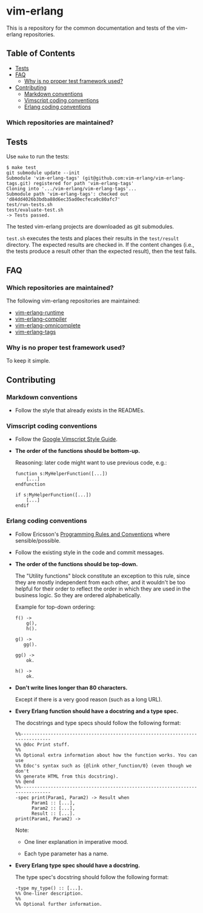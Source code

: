 # vim-erlang

This is a repository for the common documentation and tests of the vim-erlang
repositories.

## Table of Contents

* [Tests](#tests)
* [FAQ](#faq)
    * [Why is no proper test framework used?](#Why-is-no-proper-test-framework-used)
* [Contributing](#contributing)
    * [Markdown conventions](#markdown-conventions)
    * [Vimscript coding conventions](#vimscript-coding-conventions)
    * [Erlang coding conventions](#erlang-coding-conventions)

### Which repositories are maintained?

## Tests

Use `make` to run the tests:

```
$ make test
git submodule update --init
Submodule 'vim-erlang-tags' (git@github.com:vim-erlang/vim-erlang-tags.git) registered for path 'vim-erlang-tags'
Cloning into '.../vim-erlang/vim-erlang-tags'...
Submodule path 'vim-erlang-tags': checked out 'd84dd4026b3bdba88d6ec35ad0ecfeca9c80afc7'
test/run-tests.sh
test/evaluate-test.sh
-> Tests passed.
```

The tested vim-erlang projects are downloaded as git submodules.

`test.sh` executes the tests and places their results in the `test/result`
directory. The expected results are checked in. If the content changes (i.e.,
the tests produce a result other than the expected result), then the test fails.

## FAQ

### Which repositories are maintained?

The following vim-erlang repositories are maintained:

- [vim-erlang-runtime](https://github.com/vim-erlang/vim-erlang-runtime)
- [vim-erlang-compiler](https://github.com/vim-erlang/vim-erlang-compiler)
- [vim-erlang-omnicomplete](https://github.com/vim-erlang/vim-erlang-omnicomplete)
- [vim-erlang-tags](https://github.com/vim-erlang/vim-erlang-tags)


### Why is no proper test framework used?

To keep it simple.

## Contributing

### Markdown conventions

*   Follow the style that already exists in the READMEs.

### Vimscript coding conventions

*   Follow the [Google Vimscript Style Guide][google-vimscript].

*   **The order of the functions should be bottom-up.**

    Reasoning: later code might want to use previous code, e.g.:

    ```
    function s:MyHelperFunction([...])
        [...]
    endfunction

    if s:MyHelperFunction([...])
        [...]
    endif
    ```

### Erlang coding conventions

*   Follow Ericsson's [Programming Rules and Conventions][ericsson-erlang] where
    sensible/possible.

*   Follow the existing style in the code and commit messages.

*   **The order of the functions should be top-down.**

    The "Utility functions" block constitute an exception to this rule, since
    they are mostly independent from each other, and it wouldn't be too helpful
    for their order to reflect the order in which they are used in the business
    logic. So they are ordered alphabetically.

    Example for top-down ordering:

    ```
    f() ->
        g(),
        h().

    g() ->
       gg().

    gg() ->
        ok.

    h() ->
        ok.
    ```

*   **Don't write lines longer than 80 characters.**

    Except if there is a very good reason (such as a long URL).

*   **Every Erlang function should have a docstring and a type spec.**

    The docstrings and type specs should follow the following format:

    ```
    %%------------------------------------------------------------------------------
    %% @doc Print stuff.
    %%
    %% Optional extra information about how the function works. You can use
    %% Edoc's syntax such as {@link other_function/0} (even though we don't
    %% generate HTML from this docstring).
    %% @end
    %%------------------------------------------------------------------------------
    -spec print(Param1, Param2) -> Result when
          Param1 :: [...],
          Param2 :: [...],
          Result :: [...].
    print(Param1, Param2) ->
    ```

    Note:

    -   One liner explanation in imperative mood.

    -   Each type parameter has a name.

*   **Every Erlang type spec should have a docstring.**

    The type spec's docstring should follow the following format:

    ```
    -type my_type() :: [...].
    %% One-liner description.
    %%
    %% Optional further information.
    ```

[google-vimscript]: https://google.github.io/styleguide/vimscriptguide.xml
[ericsson-erlang]: http://www.erlang.se/doc/programming_rules.shtml
